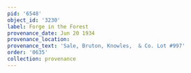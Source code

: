 ```yaml
---
pid: '6548'
object_id: '3230'
label: Forge in the Forest
provenance_date: Jun 20 1934
provenance_location:
provenance_text: 'Sale, Bruton, Knowles,  & Co. Lot #997'
order: '0635'
collection: provenance
---
```

